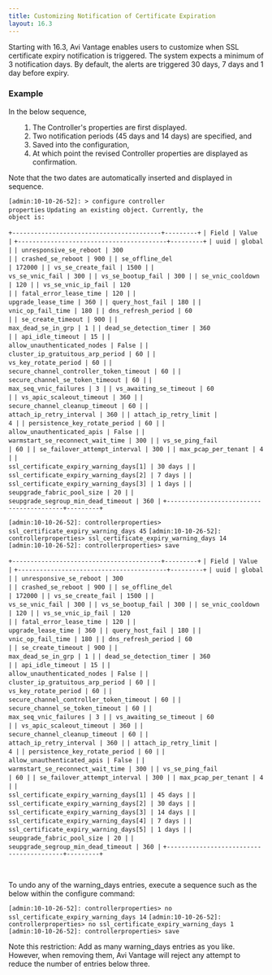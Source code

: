```yaml
---
title: Customizing Notification of Certificate Expiration
layout: 16.3
---
```

Starting with 16.3, Avi Vantage enables users to customize when SSL certificate expiry notification is triggered. The system expects a minimum of 3 notification days. By default, the alerts are triggered 30 days, 7 days and 1 day before expiry.

### Example

In the below sequence,
<ol> 
 <ol> 
  <li>The Controller's properties are first displayed.</li> 
  <li>Two notification periods (45 days and 14 days) are specified, and</li> 
  <li>Saved into the configuration,</li> 
  <li>At which point the revised Controller properties are displayed as confirmation.</li> 
 </ol> 
</ol> 

Note that the two dates are automatically inserted and displayed in sequence.

<code>[admin:10-10-26-52]: &gt; configure controller properties</code>
<code>Updating an existing object. Currently, the object is:</code>

<code>+-----------------------------------------+---------+</code>
<code>| Field                                   | Value   |</code>
<code>+-----------------------------------------+---------+</code>
<code>| uuid                                    | global  |</code>
<code>| unresponsive_se_reboot                  | 300     |</code>
<code>| crashed_se_reboot                       | 900     |</code>
<code>| se_offline_del                          | 172000  |</code>
<code>| vs_se_create_fail                       | 1500    |</code>
<code>| vs_se_vnic_fail                         | 300     |</code>
<code>| vs_se_bootup_fail                       | 300     |</code>
<code>| se_vnic_cooldown                        | 120     |</code>
<code>| vs_se_vnic_ip_fail                      | 120     |</code>
<code>| fatal_error_lease_time                  | 120     |</code>
<code>| upgrade_lease_time                      | 360     |</code>
<code>| query_host_fail                         | 180     |</code>
<code>| vnic_op_fail_time                       | 180     |</code>
<code>| dns_refresh_period                      | 60      |</code>
<code>| se_create_timeout                       | 900     |</code>
<code>| max_dead_se_in_grp                      | 1       |</code>
<code>| dead_se_detection_timer                 | 360     |</code>
<code>| api_idle_timeout                        | 15      |</code>
<code>| allow_unauthenticated_nodes             | False   |</code>
<code>| cluster_ip_gratuitous_arp_period        | 60      |</code>
<code>| vs_key_rotate_period                    | 60      |</code>
<code>| secure_channel_controller_token_timeout | 60      |</code>
<code>| secure_channel_se_token_timeout         | 60      |</code>
<code>| max_seq_vnic_failures                   | 3       |</code>
<code>| vs_awaiting_se_timeout                  | 60      |</code>
<code>| vs_apic_scaleout_timeout                | 360     |</code>
<code>| secure_channel_cleanup_timeout          | 60      |</code>
<code>| attach_ip_retry_interval                | 360     |</code>
<code>| attach_ip_retry_limit                   | 4       |</code>
<code>| persistence_key_rotate_period           | 60      |</code>
<code>| allow_unauthenticated_apis              | False   |</code>
<code>| warmstart_se_reconnect_wait_time        | 300     |</code>
<code>| vs_se_ping_fail                         | 60      |</code>
<code>| se_failover_attempt_interval            | 300     |</code>
<code>| max_pcap_per_tenant                     | 4       |</code>
<code>| ssl_certificate_expiry_warning_days[1]  | 30 days |</code>
<code>| ssl_certificate_expiry_warning_days[2]  | 7 days  |</code>
<code>| ssl_certificate_expiry_warning_days[3]  | 1 days  |</code>
<code>| seupgrade_fabric_pool_size              | 20      |</code>
<code>| seupgrade_segroup_min_dead_timeout      | 360     |</code>
<code>+-----------------------------------------+---------+</code>

<code>[admin:10-10-26-52]: controllerproperties&gt; ssl_certificate_expiry_warning_days 45</code>
<code>[admin:10-10-26-52]: controllerproperties&gt; ssl_certificate_expiry_warning_days 14</code>
<code>[admin:10-10-26-52]: controllerproperties&gt; save</code>

<code>+-----------------------------------------+---------+</code>
<code>| Field                                   | Value   |</code>
<code>+-----------------------------------------+---------+</code>
<code>| uuid                                    | global  |</code>
<code>| unresponsive_se_reboot                  | 300     |</code>
<code>| crashed_se_reboot                       | 900     |</code>
<code>| se_offline_del                          | 172000  |</code>
<code>| vs_se_create_fail                       | 1500    |</code>
<code>| vs_se_vnic_fail                         | 300     |</code>
<code>| vs_se_bootup_fail                       | 300     |</code>
<code>| se_vnic_cooldown                        | 120     |</code>
<code>| vs_se_vnic_ip_fail                      | 120     |</code>
<code>| fatal_error_lease_time                  | 120     |</code>
<code>| upgrade_lease_time                      | 360     |</code>
<code>| query_host_fail                         | 180     |</code>
<code>| vnic_op_fail_time                       | 180     |</code>
<code>| dns_refresh_period                      | 60      |</code>
<code>| se_create_timeout                       | 900     |</code>
<code>| max_dead_se_in_grp                      | 1       |</code>
<code>| dead_se_detection_timer                 | 360     |</code>
<code>| api_idle_timeout                        | 15      |</code>
<code>| allow_unauthenticated_nodes             | False   |</code>
<code>| cluster_ip_gratuitous_arp_period        | 60      |</code>
<code>| vs_key_rotate_period                    | 60      |</code>
<code>| secure_channel_controller_token_timeout | 60      |</code>
<code>| secure_channel_se_token_timeout         | 60      |</code>
<code>| max_seq_vnic_failures                   | 3       |</code>
<code>| vs_awaiting_se_timeout                  | 60      |</code>
<code>| vs_apic_scaleout_timeout                | 360     |</code>
<code>| secure_channel_cleanup_timeout          | 60      |</code>
<code>| attach_ip_retry_interval                | 360     |</code>
<code>| attach_ip_retry_limit                   | 4       |</code>
<code>| persistence_key_rotate_period           | 60      |</code>
<code>| allow_unauthenticated_apis              | False   |</code>
<code>| warmstart_se_reconnect_wait_time        | 300     |</code>
<code>| vs_se_ping_fail                         | 60      |</code>
<code>| se_failover_attempt_interval            | 300     |</code>
<code>| max_pcap_per_tenant                     | 4       |</code>
<code>| ssl_certificate_expiry_warning_days[1]  | 45 days |</code>
<code>| ssl_certificate_expiry_warning_days[2]  | 30 days |</code>
<code>| ssl_certificate_expiry_warning_days[3]  | 14 days |</code>
<code>| ssl_certificate_expiry_warning_days[4]  | 7 days  |</code>
<code>| ssl_certificate_expiry_warning_days[5]  | 1 days  |</code>
<code>| seupgrade_fabric_pool_size              | 20      |</code>
<code>| seupgrade_segroup_min_dead_timeout      | 360     |</code>
<code>+-----------------------------------------+---------+</code>

 

To undo any of the warning_days entries, execute a sequence such as the below within the configure command:

<code>[admin:10-10-26-52]: controllerproperties&gt; no ssl_certificate_expiry_warning_days 14</code>
<code>[admin:10-10-26-52]: controllerproperties&gt; no ssl_certificate_expiry_warning_days 1</code>
<code>[admin:10-10-26-52]: controllerproperties&gt; save</code>

Note this restriction: Add as many warning_days entries as you like. However, when removing them, Avi Vantage will reject any attempt to reduce the number of entries below three.
